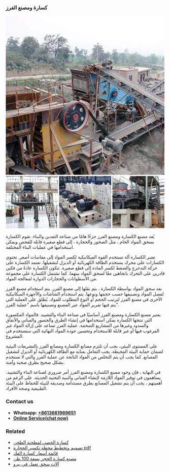 <h3>كسارة ومصنع الفرز</h3><img src='1701853295.jpg' alt=''><p>يُعد مصنع الكسارة ومصنع الفرز جزءًا هامًا من صناعة التعدين والبناء. تقوم الكسارة بسحق المواد الخام ، مثل الصخور والحجارة ، إلى قطع صغيرة قابلة للفحص ويمكن استخدامها في عمليات البناء المختلفة.</p><p>تعتبر الكسارة آلة تستخدم القوة الميكانيكية لكسر المواد إلى مقاسات أصغر. تحتوي الكسارات على محرك يستخدم الطاقة الكهربائية أو الديزل لتشغيلها. تعتمد الكسارة على حركة التدحرج والضغط لكسر المادة إلى قطع صغيرة. تتكون الكسارة عادةً من فكين قادرين على التحرك باتجاهين معًا لسحق المواد بينهما. كما تشتمل الكسارة على مجموعة من الأسطوانات والحجارات الدوارة لمعالجة المواد.</p><p>بعد سحق المواد بواسطة الكسارة ، يتم نقلها إلى مصنع الفرز. يتم استخدام مصنع الفرز لفصل المواد وتصنيفها حسب حجمها ونوعها. يتم استخدام الشاشات والأجهزة الميكانيكية الأخرى في مصنع الفرز لترتيب الحجم أو النوع المطلوب للمواد. يُطلق على العملية التي يتم فيها تمرير المواد عبر المصنع وتصنيفها باسم "عملية الفرز".</p><p>يعتبر مصنع الكسارة ومصنع الفرز أساسيًا في صناعة البناء والتشييد. فالمواد المكسورة التي تنتجها الكسارة يمكن استخدامها في إنشاء الطرق والجسور والمباني والأنفاق والسدود وغيرها من المشاريع الضخمة. عملية الفرز تساعد على إزالة المواد غير المرغوب فيها أو غير قابلة للاستخدام وتحسين جودة المواد النهائية التي ستستخدم في المشروع.</p><p>على المستوى البيئي، يجب أن تلتزم مصانع الكسارة ومصانع الفرز بالتشريعات البيئية لضمان حماية البيئة المحيطة. يجب التعامل بعناية مع الطاقة الكهربائية أو الديزل لتشغيل المصانع. كما يجب أن يتم التخلص من المواد الناتجة عن عملية الفرز والتي لا تستخدم بشكل صحيح بطرق صحية وآمنة.</p><p>في النهاية ، فإن وجود مصنع الكسارة ومصنع الفرز أمر ضروري لصناعة البناء والتشييد. يساهمون في توفير المواد اللازمة لإنشاء المباني والبنية التحتية الحديثة. على الرغم من أهميتهم ، يجب أن يتم تشغيل المصانع بطرق مستدامة وصديقة للبيئة للحفاظ على البيئة الطبيعية وصحة الأفراد.</p><h3>Contact us</h3><ul><li><strong>Whatsapp:&nbsp;<a href="https://wa.me/8613661969651">+8613661969651</a></strong></li><li><a href="https://swt.shibang-china.com/?git&amp;zhl&amp;كسارة ومصنع الفرز"><strong>Online Service(chat now)</strong></a></li></ul><h3>Related</h3><ul><li><a href='كسارة الحصى لمطحنة الطحن.md'>كسارة الحصى لمطحنة الطحن</a></li><li><a href='تصميم وتخطيط محطة تكسير الحجارة pdf.md'>تصميم وتخطيط محطة تكسير الحجارة pdf</a></li><li><a href='قائمة أسعار كسارة الفك.md'>قائمة أسعار كسارة الفك</a></li><li><a href='مصنع كسارة الحجر بسعة 100 طن.md'>مصنع كسارة الحجر بسعة 100 طن</a></li><li><a href='آلات سحق تعمل في بيرو.md'>آلات سحق تعمل في بيرو</a></li></ul>